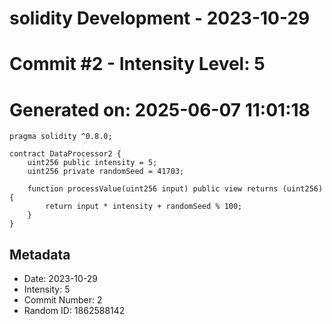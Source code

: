﻿# solidity Development - 2023-10-29
# Commit #2 - Intensity Level: 5
# Generated on: 2025-06-07 11:01:18
```solidity
pragma solidity ^0.8.0;

contract DataProcessor2 {
    uint256 public intensity = 5;
    uint256 private randomSeed = 41703;

    function processValue(uint256 input) public view returns (uint256) {
        return input * intensity + randomSeed % 100;
    }
}
```
## Metadata
- Date: 2023-10-29
- Intensity: 5
- Commit Number: 2
- Random ID: 1862588142
